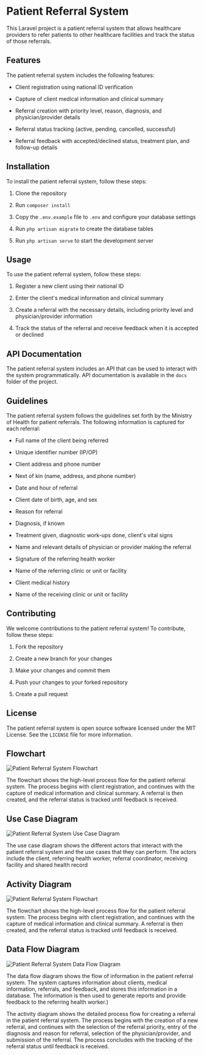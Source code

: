 # Patient Referral System
This Laravel project is a patient referral system that allows healthcare providers to refer patients to other healthcare facilities and track the status of those referrals.

## Features  

The patient referral system includes the following features:
- Client registration using national ID verification

- Capture of client medical information and clinical summary

- Referral creation with priority level, reason, diagnosis, and physician/provider details

- Referral status tracking (active, pending, cancelled, successful)

- Referral feedback with accepted/declined status, treatment plan, and follow-up details

## Installation

  

To install the patient referral system, follow these steps:

  

1. Clone the repository

2. Run `composer install`

3. Copy the `.env.example` file to `.env` and configure your database settings

4. Run `php artisan migrate` to create the database tables

5. Run `php artisan serve` to start the development server

  

## Usage

  

To use the patient referral system, follow these steps:

  

1. Register a new client using their national ID

2. Enter the client's medical information and clinical summary

3. Create a referral with the necessary details, including priority level and physician/provider information

4. Track the status of the referral and receive feedback when it is accepted or declined

  

## API Documentation

  

The patient referral system includes an API that can be used to interact with the system programmatically. API documentation is available in the `docs` folder of the project.

  

## Guidelines

  

The patient referral system follows the guidelines set forth by the Ministry of Health for patient referrals. The following information is captured for each referral:

  

- Full name of the client being referred

- Unique identifier number (IP/OP)

- Client address and phone number

- Next of kin (name, address, and phone number)

- Date and hour of referral

- Client date of birth, age, and sex

- Reason for referral

- Diagnosis, if known

- Treatment given, diagnostic work-ups done, client's vital signs

- Name and relevant details of physician or provider making the referral

- Signature of the referring health worker

- Name of the referring clinic or unit or facility

- Client medical history

- Name of the receiving clinic or unit or facility

  

## Contributing

  

We welcome contributions to the patient referral system! To contribute, follow these steps:

  

1. Fork the repository

2. Create a new branch for your changes

3. Make your changes and commit them

4. Push your changes to your forked repository

5. Create a pull request

  

## License

The patient referral system is open source software licensed under the MIT License. See the `LICENSE` file for more information.

## Flowchart

![Patient Referral System Flowchart](https://imagestum.blob.core.windows.net/diagrams/Flow%20chart.png)

The flowchart shows the high-level process flow for the patient referral system. The process begins with client registration, and continues with the capture of medical information and clinical summary. A referral is then created, and the referral status is tracked until feedback is received.

## Use Case Diagram

![Patient Referral System Use Case Diagram](https://imagestum.blob.core.windows.net/diagrams/Referral%20version%202-Use-case%20diagram.drawio%20(2).png)

The use case diagram shows the different actors that interact with the patient referral system and the use cases that they can perform. The actors include the client, referring health worker, referral coordinator, receiving facility and shared health record

## Activity Diagram


![Patient Referral System Flowchart](https://imagestum.blob.core.windows.net/diagrams/Referral%20version%202-Page-6.drawio.png)

The flowchart shows the high-level process flow for the patient referral system. The process begins with client registration, and continues with the capture of medical information and clinical summary. A referral is then created, and the referral status is tracked until feedback is received.


## Data Flow Diagram

![Patient Referral System Data Flow Diagram](https://imagestum.blob.core.windows.net/diagrams/WhatsApp%20Image%202023-04-14%20at%202.50.16%20PM.jpeg)

The data flow diagram shows the flow of information in the patient referral system. The system captures information about clients, medical information, referrals, and feedback, and stores this information in a database. The information is then used to generate reports and provide feedback to the referring health worker.)

The activity diagram shows the detailed process flow for creating a referral in the patient referral system. The process begins with the creation of a new referral, and continues with the selection of the referral priority, entry of the diagnosis and reason for referral, selection of the physician/provider, and submission of the referral. The process concludes with the tracking of the referral status until feedback is received.